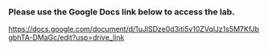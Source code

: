 ### Please use the Google Docs link below to access the lab.
https://docs.google.com/document/d/1uJlSDze0d3iti5v10ZVqlJz1s5M7KfJbgbhTA-DMaGc/edit?usp=drive_link

